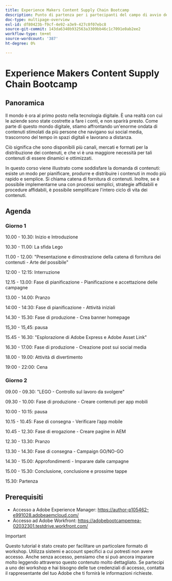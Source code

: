 ```yaml
---
title: Experience Makers Content Supply Chain Bootcamp
description: Punto di partenza per i partecipanti del campo di avvio della catena di fornitura di contenuti di Experience Makers
doc-type: multipage-overview
exl-id: df80423b-f9cf-4e92-a3e9-427c0f07ebc8
source-git-commit: 143da6340b932563a3309bb46c1c7091e0ab2ee2
workflow-type: tm+mt
source-wordcount: '387'
ht-degree: 0%

---
```


# Experience Makers Content Supply Chain Bootcamp

## Panoramica

Il mondo è ora al primo posto nella tecnologia digitale. È una realtà con cui le aziende sono state costrette a fare i conti, e non sparirà presto. Come parte di questo mondo digitale, stiamo affrontando un&#39;enorme ondata di contenuti stimolati da più persone che navigano sui social media, trascorrono del tempo in spazi digitali e lavorano a distanza.

Ciò significa che sono disponibili più canali, mercati e formati per la distribuzione dei contenuti, e che vi è una maggiore necessità per tali contenuti di essere dinamici e ottimizzati.

In questo corso viene illustrato come soddisfare la domanda di contenuti: esiste un modo per pianificare, produrre e distribuire i contenuti in modo più rapido e semplice. Si chiama catena di fornitura di contenuti. Inoltre, se è possibile implementarne una con processi semplici, strategie affidabili e procedure affidabili, è possibile semplificare l&#39;intero ciclo di vita dei contenuti.

## Agenda

### Giorno 1

10.00 - 10.30: Inizio e Introduzione

10.30 - 11.00: La sfida Lego

11.00 - 12.00: &quot;Presentazione e dimostrazione della catena di fornitura dei contenuti - Arte del possibile&quot;

12:00 - 12:15: Interruzione

12.15 - 13.00: Fase di pianificazione - Pianificazione e accettazione delle campagne

13.00 - 14.00: Pranzo

14:00 - 14:30: Fase di pianificazione - Attività iniziali

14.30 - 15.30: Fase di produzione - Crea banner homepage

15,30 - 15,45: pausa

15.45 - 16.30: &quot;Esplorazione di Adobe Express e Adobe Asset Link&quot;

16.30 - 17.00: Fase di produzione - Creazione post sui social media

18.00 - 19.00: Attività di divertimento

19:00 - 22:00: Cena


### Giorno 2

09.00 - 09.30: &quot;LEGO - Controllo sul lavoro da svolgere&quot;

09.30 - 10.00: Fase di produzione - Creare contenuti per app mobili

10:00 - 10:15: pausa

10.15 - 10.45: Fase di consegna - Verificare l’app mobile

10.45 - 12.30: Fase di erogazione - Creare pagine in AEM

12.30 - 13.30: Pranzo

13.30 - 14.30: Fase di consegna - Campaign GO/NO-GO

14.30 - 15.00: Approfondimenti - Imparare dalle campagne

15.00 - 15.30: Conclusione, conclusione e prossime tappe

15.30: Partenza

## Prerequisiti

- Accesso a Adobe Experience Manager: https://author-p105462-e991028.adobeaemcloud.com/
- Accesso ad Adobe Workfront: https://adobebootcampemea-02032301.testdrive.workfront.com/


>[!IMPORTANT]
>
>Questo tutorial è stato creato per facilitare un particolare formato di workshop. Utilizza sistemi e account specifici a cui potresti non avere accesso. Anche senza accesso, pensiamo che si può ancora imparare molto leggendo attraverso questo contenuto molto dettagliato. Se partecipi a uno dei workshop e hai bisogno delle tue credenziali di accesso, contatta il rappresentante del tuo Adobe che ti fornirà le informazioni richieste.

